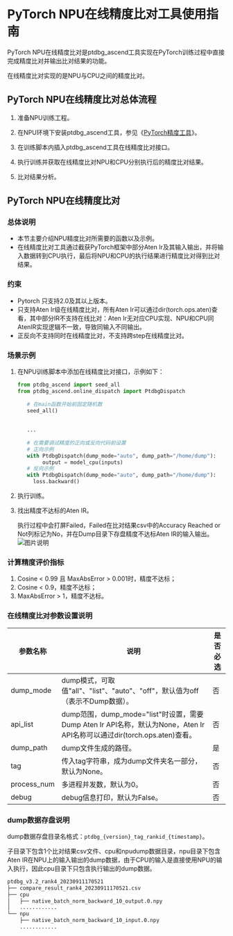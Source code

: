 # **PyTorch NPU在线精度比对工具使用指南**

PyTorch NPU在线精度比对是ptdbg_ascend工具实现在PyTorch训练过程中直接完成精度比对并输出比对结果的功能。

在线精度比对实现的是NPU与CPU之间的精度比对。

## PyTorch NPU在线精度比对总体流程

1. 准备NPU训练工程。

2. 在NPU环境下安装ptdbg_ascend工具，参见《[PyTorch精度工具](https://gitee.com/ascend/att/blob/master/debug/accuracy_tools/ptdbg_ascend/README.md)》。

3. 在训练脚本内插入ptdbg_ascend工具在线精度比对接口。

4. 执行训练并获取在线精度比对NPU和CPU分别执行后的精度比对结果。

5. 比对结果分析。

##  PyTorch NPU在线精度比对
### 总体说明
- 本节主要介绍NPU精度比对所需要的函数以及示例。
- 在线精度比对工具通过截获PyTorch框架中部分Aten Ir及其输入输出，并将输入数据转到CPU执行，最后将NPU和CPU的执行结果进行精度比对得到比对结果。

### 约束

- Pytorch 只支持2.0及其以上版本。
- 只支持Aten Ir级在线精度比对，所有Aten Ir可以通过dir(torch.ops.aten)查看，其中部分IR不支持在线比对：Aten Ir无对应CPU实现、NPU和CPU同AtenIR实现逻辑不一致，导致同输入不同输出。
- 正反向不支持同时在线精度比对，不支持跨step在线精度比对。


### 场景示例
1. 在NPU训练脚本中添加在线精度比对接口，示例如下：

   ```python
   from ptdbg_ascend import seed_all
   from ptdbg_ascend.online_dispatch import PtdbgDispatch
      
      # 在main函数开始前固定随机数
      seed_all()
      
     
      ...
      
      # 在需要调试精度的正向或反向代码前设置
      # 正向示例
      with PtdbgDispatch(dump_mode="auto", dump_path="/home/dump"):
           output = model_cpu(inputs)
      # 反向示例
      with PtdbgDispatch(dump_mode="auto", dump_path="/home/dump"):
       	loss.backward() 
   ```

2. 执行训练。

3. 找出精度不达标的Aten IR。

   执行过程中会打屏Failed，Failed在比对结果csv中的Accuracy Reached or Not列标记为No，并在Dump目录下存盘精度不达标Aten IR的输入输出。
   ![图片说明](http://image.huawei.com/tiny-lts/v1/images/d83d564e337e80c7cfb557ca3600d0d4_1689x178.png@900-0-90-f.png)

### 计算精度评价指标

1. Cosine < 0.99 且 MaxAbsError > 0.001时，精度不达标；
2. Cosine < 0.9，精度不达标；
3. MaxAbsError > 1，精度不达标。

### 在线精度比对参数设置说明

| 参数名称 | 说明                                            | 是否必选 |
| -------- | ----------------------------------------------- | -------- |
| dump_mode| dump模式，可取值"all"、"list"、"auto"、"off"，默认值为off（表示不Dump数据）。                      | 否       |
| api_list | dump范围，dump_mode="list"时设置，需要Dump Aten Ir API名称，默认为None，Aten Ir API名称可以通过dir(torch.ops.aten)查看。 | 否       |
| dump_path| dump文件生成的路径。   | 是       |
| tag      | 传入tag字符串，成为dump文件夹名一部分，默认为None。 | 否       |
| process_num | 多进程并发数，默认为0。 | 否       |
| debug       | debug信息打印，默认为False。   | 否       |
### dump数据存盘说明
dump数据存盘目录名格式：`ptdbg_{version}_tag_rankid_{timestamp}`。

子目录下包含1个比对结果csv文件、cpu和npudump数据目录，npu目录下包含Aten IR在NPU上的输入输出的dump数据，由于CPU的输入是直接使用NPU的输入执行，因此cpu目录下只包含执行输出的dump数据。

```bash
ptdbg_v3.2_rank4_20230911170521
├── compare_result_rank4_20230911170521.csv
├── cpu
│   ├── native_batch_norm_backward_10_output.0.npy
│   ............
└── npu
    ├── native_batch_norm_backward_10_input.0.npy
    ............
```
